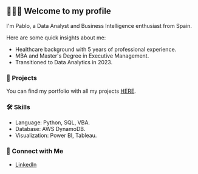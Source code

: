 ## 👨🏻‍💻 Welcome to my profile 
I'm Pablo, a Data Analyst and Business Intelligence enthusiast from Spain.

Here are some quick insights about me: 
- Healthcare background with 5 years of professional experience.
- MBA and Master's Degree in Executive Management.
- Transitioned to Data Analytics in 2023.


### 💼 Projects
You can find my portfolio with all my projects [HERE](https://github.com/Pablojox/portfolio-homepage/blob/main/README.md).


### 🛠️ Skills
- Language: Python, SQL, VBA.
- Database: AWS DynamoDB.
- Visualization: Power BI, Tableau.


### 👋 Connect with Me
- [LinkedIn](https://www.linkedin.com/in/pablo-dlt/)
